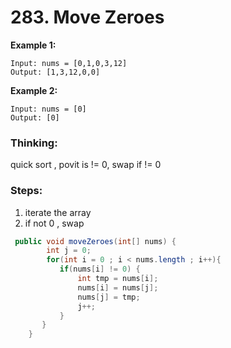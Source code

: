 # 283. Move Zeroes

**Example 1:**

```text
Input: nums = [0,1,0,3,12]
Output: [1,3,12,0,0]
```

**Example 2:**

```text
Input: nums = [0]
Output: [0]
```

### Thinking: 

quick sort , povit is != 0, swap if != 0

### Steps:

1. iterate the array 
2. if not 0 , swap

```java
 public void moveZeroes(int[] nums) {
        int j = 0;
        for(int i = 0 ; i < nums.length ; i++){
           if(nums[i] != 0) {
               int tmp = nums[i];
               nums[i] = nums[j];
               nums[j] = tmp;
               j++;
           }
       }
    }
```

